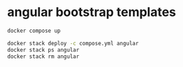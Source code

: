 # angular bootstrap templates

```bash
docker compose up
```

```bash
docker stack deploy -c compose.yml angular
docker stack ps angular
docker stack rm angular
```
